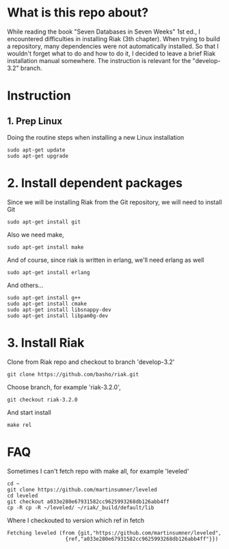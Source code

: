 # What is this repo about?
While reading the book "Seven Databases in Seven Weeks" 1st ed., I encountered difficulties in installing Riak (3th chapter). When trying to build a repository, many dependencies were not automatically installed. So that I wouldn't forget what to do and how to do it, I decided to leave a brief Riak installation manual somewhere. The instruction is relevant for the "develop-3.2" branch.
# Instruction
## 1. Prep Linux
Doing the routine steps when installing a new Linux installation
```shell
sudo apt-get update
sudo apt-get upgrade
```
# 2. Install dependent packages
Since we will be installing Riak from the Git repository, we will need to install Git
```shell
sudo apt-get install git
```
Also we need make,
```shell
sudo apt-get install make
```
And of course, since riak is written in erlang, we'll need erlang as well
```shell
sudo apt-get install erlang
```
And others...
```shell
sudo apt-get install g++
sudo apt-get install cmake
sudo apt-get install libsnappy-dev
sudo apt-get install libpam0g-dev
```
# 3. Install Riak
Clone from Riak repo and checkout to branch 'develop-3.2'
```shell
git clone https://github.com/basho/riak.git
```
Choose branch, for example 'riak-3.2.0',
```shell
git checkout riak-3.2.0
```
And start install
```shell
make rel
```
# FAQ
Sometimes I can't fetch repo with make all, for example 'leveled'
```shell
cd ~
git clone https://github.com/martinsumner/leveled
cd leveled
git checkout a033e280e67931582cc9625993268db126abb4ff
cp -R cp -R ~/leveled/ ~/riak/_build/default/lib
```
Where I checkouted to version which ref in fetch
```shell
Fetching leveled (from {git,"https://github.com/martinsumner/leveled",
                   {ref,"a033e280e67931582cc9625993268db126abb4ff"}})
```
